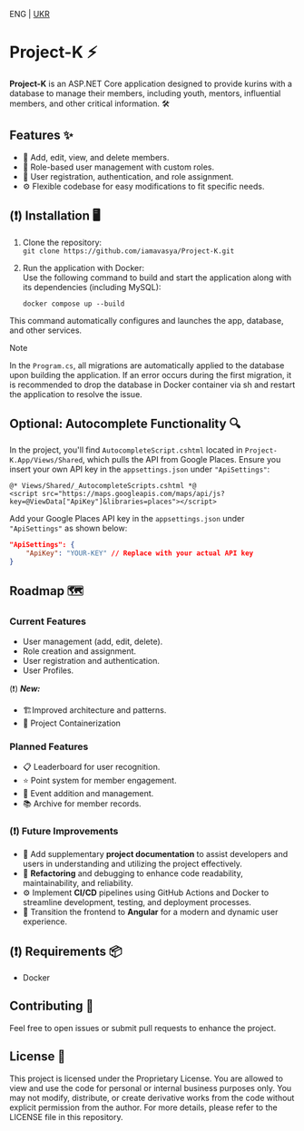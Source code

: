 ENG | [UKR](https://github.com/iamavasya/Project-K/blob/main/README_uk.md)
# Project-K ⚡

**Project-K** is an ASP.NET Core application designed to provide kurins with a database to manage their members, including youth, mentors, influential members, and other critical information. 🛠️

## Features ✨
- 👥 Add, edit, view, and delete members.
- 🔑 Role-based user management with custom roles.
- 📝 User registration, authentication, and role assignment.
- ⚙️ Flexible codebase for easy modifications to fit specific needs.

## (❗) Installation 🖥️
1. Clone the repository:  
   `git clone https://github.com/iamavasya/Project-K.git`

2. Run the application with Docker:  
   Use the following command to build and start the application along with its dependencies (including MySQL):
   
   `docker compose up --build`

This command automatically configures and launches the app, database, and other services.

> [!NOTE]
> In the `Program.cs`, all migrations are automatically applied to the database upon building the application. If an error occurs during the first migration, it is recommended to drop the database in Docker container via sh and restart the application to resolve the issue.

## Optional: Autocomplete Functionality 🔍

In the project, you'll find `AutocompleteScript.cshtml` located in `Project-K.App/Views/Shared`, which pulls the API from Google Places. Ensure you insert your own API key in the `appsettings.json` under `"ApiSettings"`:
```cshtml
@* Views/Shared/_AutocompleteScripts.cshtml *@
<script src="https://maps.googleapis.com/maps/api/js?key=@ViewData["ApiKey"]&libraries=places"></script>
```
Add your Google Places API key in the `appsettings.json` under `"ApiSettings"` as shown below:  
```json
"ApiSettings": { 
    "ApiKey": "YOUR-KEY" // Replace with your actual API key
}
```

## Roadmap 🗺️

### Current Features
- User management (add, edit, delete).
- Role creation and assignment.
- User registration and authentication.
- User Profiles.
  
(❗) **_New:_**
- 🏗️Improved architecture and patterns.
- 🚢 Project Containerization

### Planned Features
- 📋 Leaderboard for user recognition.
- ⭐ Point system for member engagement.
- 📅 Event addition and management.
- 📚 Archive for member records.

### (❗) Future Improvements
- 📘 Add supplementary **project documentation** to assist developers and users in understanding and utilizing the project effectively.
- 🐛 **Refactoring** and debugging to enhance code readability, maintainability, and reliability.
- ⚙️ Implement **CI/CD** pipelines using GitHub Actions and Docker to streamline development, testing, and deployment processes.
- 🌟 Transition the frontend to **Angular** for a modern and dynamic user experience.

## (❗) Requirements 📦
- Docker

## Contributing 🤝
Feel free to open issues or submit pull requests to enhance the project.

## License 📜
This project is licensed under the Proprietary License. You are allowed to view and use the code for personal or internal business purposes only. You may not modify, distribute, or create derivative works from the code without explicit permission from the author. For more details, please refer to the LICENSE file in this repository.
